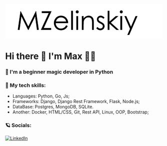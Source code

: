 ![Header](https://github.com/MaksimZelinskiy/MaksimZelinskiy/blob/main/images/zelinskiy.png)
# Hi there 👋  I'm Max 👨‍💻

### 🧙 I'm a beginner magic developer in Python
### 🦾 My tech skills:
  - Languages: Python, Go, Js; 
  - Frameworks: Django, Django Rest Framework, Flask, Node.js;
  - DataBase: Postgres, MongoDB, SQLite.
  - Another: Docker, HTML/CSS, Git, Rest API, Linux, OOP, Bootstrap;
### 🪐 Socials:
[![LinkedIn](https://img.shields.io/badge/-LinkedIn-090909?style=for-the-badge&logo=Linkedin&logoColor=007BB6)](https://www.linkedin.com/in/maksim-zelinskiy/)


